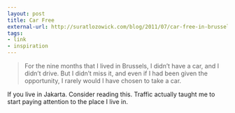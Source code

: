 ```yaml
---
layout: post
title: Car Free
external-url: http://suratlozowick.com/blog/2011/07/car-free-in-brussels/
tags:
- link
- inspiration
---
```

> For the nine months that I lived in Brussels, I didn’t have a car, and I didn’t drive. But I didn’t miss it, and even if I had been given the opportunity, I rarely would I have chosen to take a car.

If you live in Jakarta. Consider reading this. Traffic actually taught me to start paying attention to the place I live in.